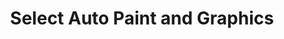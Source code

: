 ---
title: "Select Auto Paint and Graphics"
url: /bossier-city/select-auto-paint-and-graphics/
shop: Autowerkstatt
---